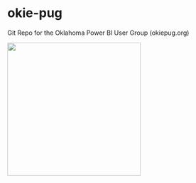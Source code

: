 # okie-pug
Git Repo for the Oklahoma Power BI User Group (okiepug.org)

<img src="https://s3.amazonaws.com/higherlogicdownload/PBIUSERGROUP/UploadedImages/bdmgts5LQ1ySLHGIoxSP_OKIE-PUG-logo-T.jpg" data-canonical-src="https://s3.amazonaws.com/higherlogicdownload/PBIUSERGROUP/UploadedImages/bdmgts5LQ1ySLHGIoxSP_OKIE-PUG-logo-T.jpg" width="300" height="300" />
